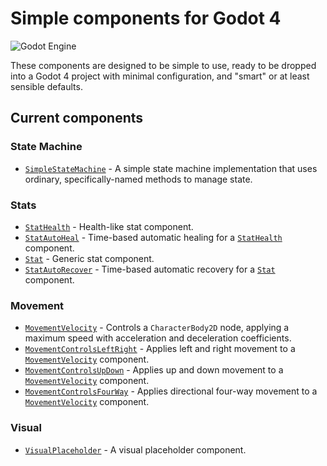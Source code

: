 # Simple components for Godot 4

![Godot Engine](https://img.shields.io/badge/GODOT-%23FFFFFF.svg?style=for-the-badge&logo=godot-engine)

These components are designed to be simple to use, ready to be dropped into a Godot 4 project with minimal configuration, and "smart" or at least sensible defaults.

## Current components

### State Machine

- [`SimpleStateMachine`](doc/SimpleStateMachine.md) - A simple state machine implementation that uses ordinary, specifically-named methods to manage state.

### Stats

- [`StatHealth`](doc/StatHealth.md) - Health-like stat component.
- [`StatAutoHeal`](doc/StatAutoHeal.md) - Time-based automatic healing for a  [`StatHealth`](StatHealth.md) component.
- [`Stat`](doc/Stat.md) - Generic stat component.
- [`StatAutoRecover`](doc/StatAutoRecover.md) - Time-based automatic recovery for a  [`Stat`](Stat.md) component.

### Movement

- [`MovementVelocity`](doc/MovementVelocity.md) - Controls a `CharacterBody2D` node, applying a maximum speed with acceleration and deceleration coefficients.
- [`MovementControlsLeftRight`](doc/MovementControlsLeftRight.md) - Applies left and right movement to a [`MovementVelocity`](MovementVelocity.md) component.
- [`MovementControlsUpDown`](doc/MovementControlsUpDown.md) - Applies up and down movement to a [`MovementVelocity`](MovementVelocity.md) component.
- [`MovementControlsFourWay`](doc/MovementControlsFourWay.md) - Applies directional four-way movement to a [`MovementVelocity`](doc/MovementVelocity.md) component.

### Visual

- [`VisualPlaceholder`](doc/VisualPlaceholder.md) - A visual placeholder component.
